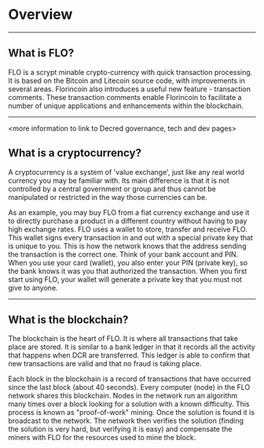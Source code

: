 # Overview

---

## <i></i> What is FLO?
FLO is a scrypt minable crypto-currency with quick transaction processing. It is based on the Bitcoin and Litecoin source code, with improvements in several areas. Florincoin also introduces a useful new feature - transaction comments. These transaction comments enable Florincoin to facilitate a number of unique applications and enhancements within the blockchain.

---

<more information to link to Decred governance, tech and dev pages>

## <i class="fa icon-cryptocurrency fa-lg"></i> What is a cryptocurrency?
A cryptocurrency is a system of 'value exchange', just like any real world currency you may be familiar with. Its main difference is that it is not controlled by a central government or group and thus cannot be manipulated or restricted in the way those currencies can be.

As an example, you may buy FLO from a fiat currency exchange and use it to directly purchase a product in a different country without having to pay high exchange rates.
FLO uses a wallet to store, transfer and receive FLO. This wallet signs every transaction in and out with a special private key that is unique to you. This is how the network knows that the address sending the transaction is the correct one. Think of your bank account and PIN. When you use your card (wallet), you also enter your PIN (private key), so the bank knows it was you that authorized the transaction. When you first start using FLO, your wallet will generate a private key that you must not give to anyone.

---

## <i class="fa icon-block fa-lg"></i> What is the blockchain?
The blockchain is the heart of FLO. It is where all transactions that take place are stored. It is similar to a bank ledger in that it records all the activity that happens when DCR are transferred. This ledger is able to confirm that new transactions are valid and that no fraud is taking place.

Each block in the blockchain is a record of transactions that have occurred since the last block (about 40 seconds). Every computer (node) in the FLO network shares this blockchain. Nodes in the network run an algorithm many times over a block looking for a solution with a known difficulty. This process is known as "proof-of-work" mining. Once the solution is found it is broadcast to the network. The network then verifies the solution (finding the solution is very hard, but verifying it is easy) and compensate the miners with FLO for the resources used to mine the block.

<More information section to link to PoW>

